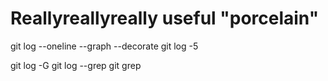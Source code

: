 # Reallyreallyreally useful "porcelain"

git log --oneline --graph --decorate
git log -5

git log -G
git log --grep
git grep
